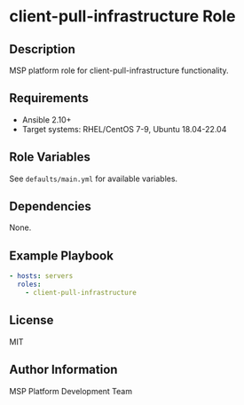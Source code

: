 # client-pull-infrastructure Role

## Description
MSP platform role for client-pull-infrastructure functionality.

## Requirements
- Ansible 2.10+
- Target systems: RHEL/CentOS 7-9, Ubuntu 18.04-22.04

## Role Variables
See `defaults/main.yml` for available variables.

## Dependencies
None.

## Example Playbook
```yaml
- hosts: servers
  roles:
    - client-pull-infrastructure
```

## License
MIT

## Author Information
MSP Platform Development Team
